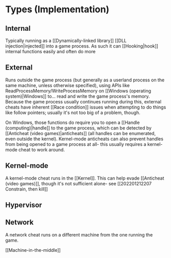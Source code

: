 # Types (Implementation)
## Internal
Typically running as a [[Dynamically-linked library]] [[DLL injection|injected]] into a game process. As such it can [[Hooking|hook]] internal functions easily and often do more
## External
Runs outside the game process (but generally as a userland process on the same machine, unless otherwise specified), using APIs like ReadProcessMemory/WriteProcessMemory on [[Windows (operating system)|Windows]] to... read and write the game process's memory. Because the game process usually continues running during this, external cheats have inherent [[Race condition]] issues when attempting to do things like follow pointers; usually it's not too big of a problem, though.

On Windows, those functions do require you to open a [[Handle (computing)|handle]] to the game process, which can be detected by [[Anticheat (video games)|anticheats]] (all handles can be enumerated, even outside the kernel). Kernel-mode anticheats can also prevent handles from being opened to a game process at all- this usually requires a kernel-mode cheat to work around.

## Kernel-mode
A kernel-mode cheat runs in the [[Kernel]]. This can help evade [[Anticheat (video games)]], though it's not sufficient alone- see [[202201212207 Constrain, then kill]]
## Hypervisor

## Network
A network cheat runs on a different machine from the one running the game.

[[Machine-in-the-middle]]

